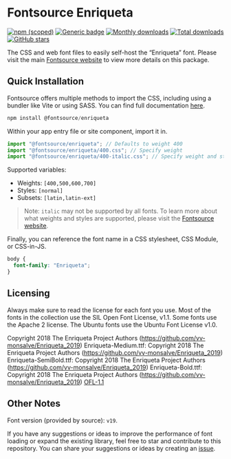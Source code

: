 # Fontsource Enriqueta

[![npm (scoped)](https://img.shields.io/npm/v/@fontsource/enriqueta?color=brightgreen)](https://www.npmjs.com/package/@fontsource/enriqueta) [![Generic badge](https://img.shields.io/badge/fontsource-passing-brightgreen)](https://github.com/fontsource/fontsource) [![Monthly downloads](https://badgen.net/npm/dm/@fontsource/enriqueta)](https://github.com/fontsource/fontsource) [![Total downloads](https://badgen.net/npm/dt/@fontsource/enriqueta)](https://github.com/fontsource/fontsource) [![GitHub stars](https://img.shields.io/github/stars/fontsource/fontsource.svg?style=social&label=Star)](https://github.com/fontsource/fontsource/stargazers)

The CSS and web font files to easily self-host the “Enriqueta” font. Please visit the main [Fontsource website](https://fontsource.org/fonts/enriqueta) to view more details on this package.

## Quick Installation

Fontsource offers multiple methods to import the CSS, including using a bundler like Vite or using SASS. You can find full documentation [here](https://fontsource.org/docs/getting-started/introduction).

```javascript
npm install @fontsource/enriqueta
```

Within your app entry file or site component, import it in.

```javascript
import "@fontsource/enriqueta"; // Defaults to weight 400
import "@fontsource/enriqueta/400.css"; // Specify weight
import "@fontsource/enriqueta/400-italic.css"; // Specify weight and style
```

Supported variables:
- Weights: `[400,500,600,700]`
- Styles: `[normal]`
- Subsets: `[latin,latin-ext]`

> Note: `italic` may not be supported by all fonts. To learn more about what weights and styles are supported, please visit the [Fontsource website](https://fontsource.org/fonts/enriqueta).

Finally, you can reference the font name in a CSS stylesheet, CSS Module, or CSS-in-JS.

```css
body {
  font-family: "Enriqueta";
}
```

## Licensing
Always make sure to read the license for each font you use. Most of the fonts in the collection use the SIL Open Font License, v1.1. Some fonts use the Apache 2 license. The Ubuntu fonts use the Ubuntu Font License v1.0.

Copyright 2018 The Enriqueta Project Authors (https://github.com/vv-monsalve/Enriqueta_2019) Enriqueta-Medium.ttf: Copyright 2018 The Enriqueta Project Authors (https://github.com/vv-monsalve/Enriqueta_2019) Enriqueta-SemiBold.ttf: Copyright 2018 The Enriqueta Project Authors (https://github.com/vv-monsalve/Enriqueta_2019) Enriqueta-Bold.ttf: Copyright 2018 The Enriqueta Project Authors (https://github.com/vv-monsalve/Enriqueta_2019)
[OFL-1.1](https://openfontlicense.org)

## Other Notes
Font version (provided by source): `v19`.

If you have any suggestions or ideas to improve the performance of font loading or expand the existing library, feel free to star and contribute to this repository. You can share your suggestions or ideas by creating an [issue](https://github.com/fontsource/fontsource/issues).